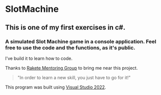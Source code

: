 # SlotMachine


## This is one of my first exercises in c#.
### A simulated Slot Machine game in a console application. Feel free to use the code and the functions, as it's public.

I've build it to learn how to code.

Thanks to [Rakete Mentoring Group](https://raketementoring.com/) to bring me near this project.
> "In order to learn a new skill, you just have to go for it!"

This program was built using [Visual Studio 2022](https://visualstudio.microsoft.com/).
